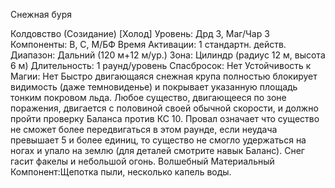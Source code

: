 
Cнежная буря

Колдовство (Созидание) [Холод]
Уровень: Дрд 3, Маг/Чар 3
Компоненты: В, С, М/БФ
Время Активации: 1 стандартн. действ.
Диапазон: Дальний (120 м+12 м/ур.)
Зона: Цилиндр (радиус 12 м, высота 6 м)
Длительность: 1 раунд/уровень
Спасбросок: Нет
Устойчивость к Магии: Нет
Быстро двигающаяся снежная крупа
полностью блокирует видимость (даже
темновиденье) и покрывает указанную
площадь тонким покровом льда. Любое
существо, двигающееся по зоне поражения, двигается с половиной своей
обычной скорости, и должно пройти
проверку Баланса против КС 10. Провал означает что существо не сможет
более передвигаться в этом раунде,
если неудача превышает 5 и более единиц, то существо не смогло удержаться
на ногах и упало на землю (для деталей
смотрите навык Баланс).
Снег гасит факелы и небольшой
огонь.
Волшебный Материальный Компонент:Щепотка пыли, несколько капель
воды.